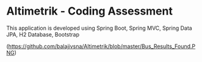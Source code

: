 # Altimetrik - Coding Assessment
This application is developed using Spring Boot, Spring MVC, Spring Data JPA, H2 Database, Bootstrap 

(https://github.com/balajivsna/Altimetrik/blob/master/Bus_Results_Found.PNG)

